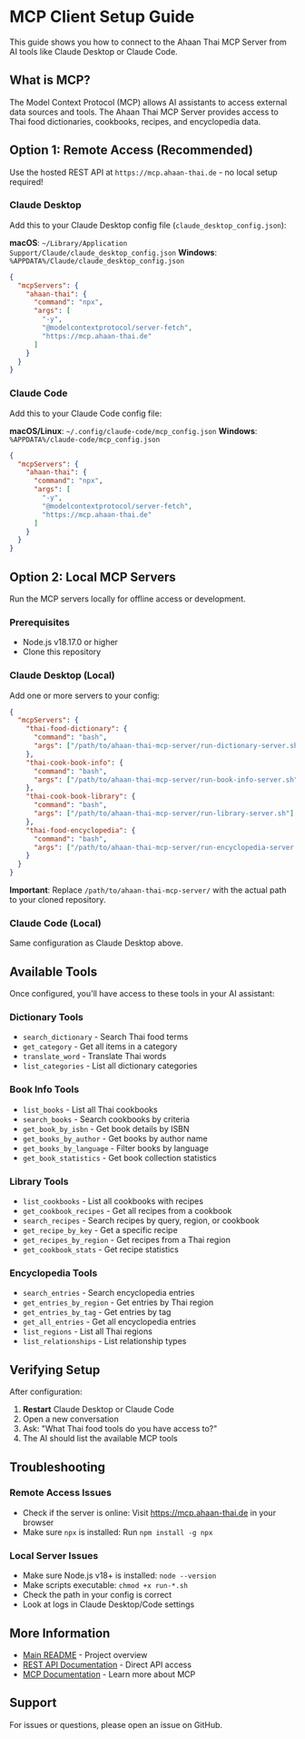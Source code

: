 # MCP Client Setup Guide

This guide shows you how to connect to the Ahaan Thai MCP Server from AI tools like Claude Desktop or Claude Code.

## What is MCP?

The Model Context Protocol (MCP) allows AI assistants to access external data sources and tools. The Ahaan Thai MCP Server provides access to Thai food dictionaries, cookbooks, recipes, and encyclopedia data.

## Option 1: Remote Access (Recommended)

Use the hosted REST API at `https://mcp.ahaan-thai.de` - no local setup required!

### Claude Desktop

Add this to your Claude Desktop config file (`claude_desktop_config.json`):

**macOS**: `~/Library/Application Support/Claude/claude_desktop_config.json`
**Windows**: `%APPDATA%/Claude/claude_desktop_config.json`

```json
{
  "mcpServers": {
    "ahaan-thai": {
      "command": "npx",
      "args": [
        "-y",
        "@modelcontextprotocol/server-fetch",
        "https://mcp.ahaan-thai.de"
      ]
    }
  }
}
```

### Claude Code

Add this to your Claude Code config file:

**macOS/Linux**: `~/.config/claude-code/mcp_config.json`
**Windows**: `%APPDATA%/claude-code/mcp_config.json`

```json
{
  "mcpServers": {
    "ahaan-thai": {
      "command": "npx",
      "args": [
        "-y",
        "@modelcontextprotocol/server-fetch",
        "https://mcp.ahaan-thai.de"
      ]
    }
  }
}
```

## Option 2: Local MCP Servers

Run the MCP servers locally for offline access or development.

### Prerequisites

- Node.js v18.17.0 or higher
- Clone this repository

### Claude Desktop (Local)

Add one or more servers to your config:

```json
{
  "mcpServers": {
    "thai-food-dictionary": {
      "command": "bash",
      "args": ["/path/to/ahaan-thai-mcp-server/run-dictionary-server.sh"]
    },
    "thai-cook-book-info": {
      "command": "bash",
      "args": ["/path/to/ahaan-thai-mcp-server/run-book-info-server.sh"]
    },
    "thai-cook-book-library": {
      "command": "bash",
      "args": ["/path/to/ahaan-thai-mcp-server/run-library-server.sh"]
    },
    "thai-food-encyclopedia": {
      "command": "bash",
      "args": ["/path/to/ahaan-thai-mcp-server/run-encyclopedia-server.sh"]
    }
  }
}
```

**Important**: Replace `/path/to/ahaan-thai-mcp-server/` with the actual path to your cloned repository.

### Claude Code (Local)

Same configuration as Claude Desktop above.

## Available Tools

Once configured, you'll have access to these tools in your AI assistant:

### Dictionary Tools

- `search_dictionary` - Search Thai food terms
- `get_category` - Get all items in a category
- `translate_word` - Translate Thai words
- `list_categories` - List all dictionary categories

### Book Info Tools

- `list_books` - List all Thai cookbooks
- `search_books` - Search cookbooks by criteria
- `get_book_by_isbn` - Get book details by ISBN
- `get_books_by_author` - Get books by author name
- `get_books_by_language` - Filter books by language
- `get_book_statistics` - Get book collection statistics

### Library Tools

- `list_cookbooks` - List all cookbooks with recipes
- `get_cookbook_recipes` - Get all recipes from a cookbook
- `search_recipes` - Search recipes by query, region, or cookbook
- `get_recipe_by_key` - Get a specific recipe
- `get_recipes_by_region` - Get recipes from a Thai region
- `get_cookbook_stats` - Get recipe statistics

### Encyclopedia Tools

- `search_entries` - Search encyclopedia entries
- `get_entries_by_region` - Get entries by Thai region
- `get_entries_by_tag` - Get entries by tag
- `get_all_entries` - Get all encyclopedia entries
- `list_regions` - List all Thai regions
- `list_relationships` - List relationship types

## Verifying Setup

After configuration:

1. **Restart** Claude Desktop or Claude Code
2. Open a new conversation
3. Ask: "What Thai food tools do you have access to?"
4. The AI should list the available MCP tools

## Troubleshooting

### Remote Access Issues

- Check if the server is online: Visit https://mcp.ahaan-thai.de in your browser
- Make sure `npx` is installed: Run `npm install -g npx`

### Local Server Issues

- Make sure Node.js v18+ is installed: `node --version`
- Make scripts executable: `chmod +x run-*.sh`
- Check the path in your config is correct
- Look at logs in Claude Desktop/Code settings

## More Information

- [Main README](./README.md) - Project overview
- [REST API Documentation](./README-REST-API.md) - Direct API access
- [MCP Documentation](https://modelcontextprotocol.io) - Learn more about MCP

## Support

For issues or questions, please open an issue on GitHub.
